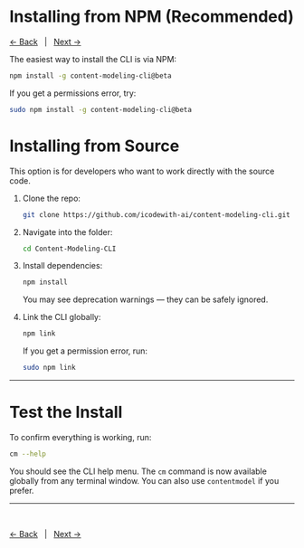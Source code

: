 # Installing from NPM (Recommended)

[<- Back](./pre-installation-requirements.md)&nbsp;&nbsp;&nbsp;|&nbsp;&nbsp;&nbsp;[Next ->](./create-first-project.md)  

The easiest way to install the CLI is via NPM:

```bash
npm install -g content-modeling-cli@beta
```

If you get a permissions error, try:

```bash
sudo npm install -g content-modeling-cli@beta
```

# Installing from Source

This option is for developers who want to work directly with the source code.

1. Clone the repo:

    ```bash
    git clone https://github.com/icodewith-ai/content-modeling-cli.git
    ```

2. Navigate into the folder:

    ```bash
    cd Content-Modeling-CLI
    ```

3. Install dependencies:

    ```bash
    npm install
    ```

    You may see deprecation warnings — they can be safely ignored.

4. Link the CLI globally:

    ```bash
    npm link
    ```

    If you get a permission error, run:

    ```bash
    sudo npm link
    ```

---

# Test the Install

To confirm everything is working, run:

```bash
cm --help
```

You should see the CLI help menu. The `cm` command is now available globally from any terminal window. You can also use `contentmodel` if you prefer.

---
<br>

[<- Back](./pre-installation-requirements.md)&nbsp;&nbsp;&nbsp;|&nbsp;&nbsp;&nbsp;[Next ->](./create-first-project.md)  